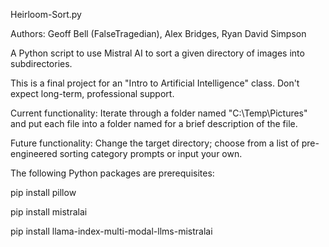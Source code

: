 Heirloom-Sort.py

Authors: Geoff Bell (FalseTragedian), Alex Bridges, Ryan David Simpson

A Python script to use Mistral AI to sort a given directory of images into subdirectories.

This is a final project for an "Intro to Artificial Intelligence" class. Don't expect long-term, professional support.

Current functionality: Iterate through a folder named "C:\Temp\Pictures\" and put each file into a folder named for a brief description of the file.

Future functionality: Change the target directory; choose from a list of pre-engineered sorting category prompts or input your own.

The following Python packages are prerequisites:

pip install pillow

pip install mistralai

pip install llama-index-multi-modal-llms-mistralai
